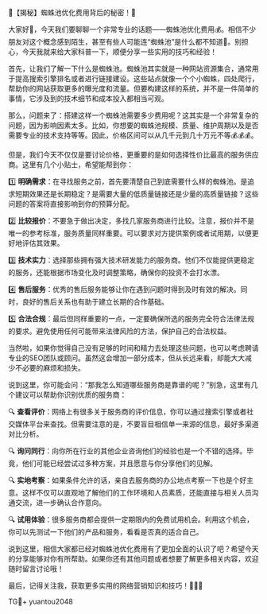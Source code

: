 🌟【揭秘】蜘蛛池优化费用背后的秘密！🚀

大家好👋，今天我们要聊聊一个非常专业的话题——蜘蛛池优化费用💰。相信不少朋友对这个概念感到陌生，甚至有些人可能连“蜘蛛池”是什么都不知道👀。别担心，今天我就来给大家科普一下，顺便分享一些实用的技巧和经验！

首先，让我们了解一下什么是蜘蛛池。蜘蛛池其实就是一种网站资源集合，通常用于提高搜索引擎排名或者进行链接建设。这些站点就像一个个小蜘蛛，四处爬行，帮助你的网站获取更多的曝光度和流量。但要构建这样的系统，并不是一件简单的事情，它涉及到的技术细节和成本投入都相当可观。

那么，问题来了：搭建这样一个蜘蛛池需要多少费用呢？这其实是一个非常复杂的问题，因为影响因素太多。比如，你想要的蜘蛛池规模、质量、维护周期以及是否需要专业的技术支持等等。因此，价格区间可以从几千元到几十万元不等💰💰💰。

但是，我们今天不仅仅是要讨论价格，更重要的是如何选择性价比最高的服务供应商。这里有几个小贴士，希望能帮到你：

1️⃣ **明确需求**：在寻找服务之前，首先要清楚自己到底需要什么样的蜘蛛池。是追求短期效果还是长期稳定？是需要大量的低质量链接还是少量的高质量链接？这些问题的答案将直接影响到你的预算分配。

2️⃣ **比较报价**：不要急于做出决定，多找几家服务商进行比较。注意，报价并不是唯一的参考标准，服务质量同样重要。可以要求对方提供案例或者试用期，以便更好地评估其效果。

3️⃣ **技术实力**：选择那些拥有强大技术研发能力的服务商。他们不仅能提供更稳定的服务，还能根据市场变化及时调整策略，确保你的投资不会打水漂。

4️⃣ **售后服务**：优秀的售后服务能够让你在遇到问题时得到及时有效的解决。同时，良好的售后关系也有助于建立长期的合作基础。

5️⃣ **合法合规**：最后但同样重要的一点，一定要确保所选的服务完全符合法律法规的要求。避免使用任何可能带来法律风险的方法，保护自己的合法权益。

当然啦，如果你觉得自己没有足够的时间和精力去处理这些问题，也可以考虑聘请专业的SEO团队或顾问。虽然这会增加一部分成本，但从长远来看，却能大大减少不必要的麻烦和损失。

说到这里，你可能会问：“那我怎么知道哪些服务商是靠谱的呢？”别急，这里有几个建议可以帮助你识别优质的服务商：

🔍 **查看评价**：网络上有很多关于服务商的评价信息，你可以通过搜索引擎或者社交媒体平台来查找。但需要注意的是，不要盲目相信单一来源的信息，最好多渠道对比分析。

🔍 **询问同行**：向你所在行业的其他企业咨询他们的经验也是一个不错的选择。毕竟，他们可能已经尝试过多种方案，并且愿意与你分享他们的见解。

🔍 **实地考察**：如果条件允许的话，亲自去服务商的办公地点考察一下也是个好主意。这样不仅可以直观地了解他们的工作环境和人员素质，还能直接与相关人员沟通交流，进一步确认合作意向。

🔍 **试用体验**：很多服务商都会提供一定期限内的免费试用机会。利用这个机会，你可以先测试一下他们的产品和服务，看看是否真的适合自己。

说到这里，相信大家都已经对蜘蛛池优化费用有了更加全面的认识了吧？希望今天的分享能够对你有所帮助。如果你还有其他问题或者想要了解更多相关内容，欢迎随时留言讨论哦！

最后，记得关注我，获取更多实用的网络营销知识和技巧！🚀🚀🚀

TG💪+ yuantou2048